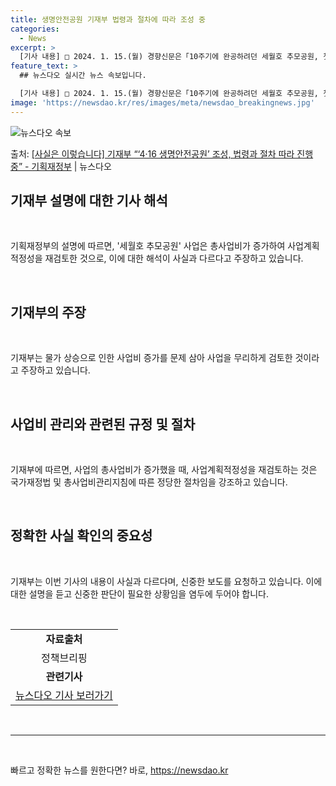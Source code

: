```yaml
---
title: 생명안전공원 기재부 법령과 절차에 따라 조성 중
categories:
  - News
excerpt: >
  [기사 내용] □ 2024. 1. 15.(월) 경향신문은「10주기에 완공하려던 세월호 추모공원, 첫 삽도 못…
feature_text: >
  ## 뉴스다오 실시간 뉴스 속보입니다.

  [기사 내용] □ 2024. 1. 15.(월) 경향신문은「10주기에 완공하려던 세월호 추모공원, 첫 삽도 못…
image: 'https://newsdao.kr/res/images/meta/newsdao_breakingnews.jpg'
---
```


![뉴스다오 속보](https://newsdao.kr/res/images/meta/newsdao_breakingnews.jpg)

<p>출처: <a href="https://newsdao.kr/2996" rel="dofollow">[사실은 이렇습니다] 기재부 “‘4·16 생명안전공원’ 조성, 법령과 절차 따라 진행 중” - 기획재정부</a> | 뉴스다오</p>

<h2 data-ke-size="size26">기재부 설명에 대한 기사 해석</h2>
<p data-ke-size="size16">&nbsp;</p>
기획재정부의 설명에 따르면, '세월호 추모공원' 사업은 총사업비가 증가하여 사업계획적정성을 재검토한 것으로, 이에 대한 해석이 사실과 다르다고 주장하고 있습니다. 
<p data-ke-size="size16">&nbsp;</p>

<h2 data-ke-size="size26">기재부의 주장</h2>
<p data-ke-size="size16">&nbsp;</p>
기재부는 물가 상승으로 인한 사업비 증가를 문제 삼아 사업을 무리하게 검토한 것이라고 주장하고 있습니다.
<p data-ke-size="size16">&nbsp;</p>

<h2 data-ke-size="size26">사업비 관리와 관련된 규정 및 절차</h2>
<p data-ke-size="size16">&nbsp;</p>
기재부에 따르면, 사업의 총사업비가 증가했을 때, 사업계획적정성을 재검토하는 것은 국가재정법 및 총사업비관리지침에 따른 정당한 절차임을 강조하고 있습니다. 
<p data-ke-size="size16">&nbsp;</p>

<h2 data-ke-size="size26">정확한 사실 확인의 중요성</h2>
<p data-ke-size="size16">&nbsp;</p>
기재부는 이번 기사의 내용이 사실과 다르다며, 신중한 보도를 요청하고 있습니다. 이에 대한 설명을 듣고 신중한 판단이 필요한 상황임을 염두에 두어야 합니다.
<p data-ke-size="size16">&nbsp;</p>

<table>
	<tr>
		<td style="text-align: center; height: 17px;"><b>자료출처</b></td>
	</tr>
	<tr>
		<td style="text-align: center; height: 17px;">정책브리핑 </td>
	</tr>
	<tr>
		<td style="text-align: center; height: 17px;"><b>관련기사</b></td>
	</tr>
	<tr>
		<td style="text-align: center; height: 17px;"><a href="https://newsdao.kr/2996">뉴스다오 기사 보러가기</a></td>
	</tr>
</table>
<p data-ke-size="size16">&nbsp;</p>
<hr>
<p data-ke-size="size16">&nbsp;</p> 

빠르고 정확한 뉴스를 원한다면? 바로, <a href="https://newsdao.kr" rel="dofollow">https://newsdao.kr</a>


    
